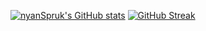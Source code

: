 [![nyanSpruk's GitHub stats](https://github-readme-stats.vercel.app/api?username=nyanSpruk&theme=tokyonight&count_private=true&layout=compact&card_width=250&border_radius=20&hide_border=true)](https://github.com/nyanSpruk/github-readme-stats)
[![GitHub Streak](https://streak-stats.demolab.com/?user=nyanSpruk&theme=tokyonight&layout=compact&border_radius=20&hide_border=true)](https://git.io/streak-stats)
<br/>
<!--[![Top Langs](https://github-readme-stats.vercel.app/api/top-langs/?username=nyanSpruk&layout=compact&theme=tokyonight&count_private=true&card_width=250&border_radius=20&hide_border=true)](https://github.com/nyanSpruk/github-readme-stats)-->

<!--
**nyanSpruk/nyanSpruk** is a ✨ _special_ ✨ repository because its `README.md` (this file) appears on your GitHub profile.

Here are some ideas to get you started:

- 🔭 I’m currently working on ...
- 🌱 I’m currently learning ...
- 👯 I’m looking to collaborate on ...
- 🤔 I’m looking for help with ...
- 💬 Ask me about ...
- 📫 How to reach me: ...
- 😄 Pronouns: ...
- ⚡ Fun fact: ...
-->

